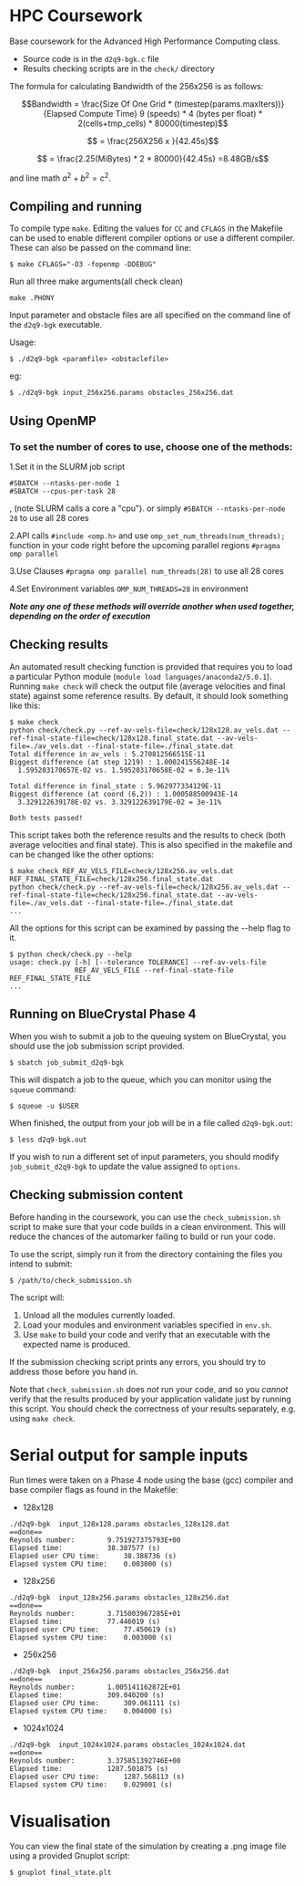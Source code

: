 # HPC Coursework

Base coursework for the Advanced High Performance Computing class.

* Source code is in the `d2q9-bgk.c` file
* Results checking scripts are in the `check/` directory

The formula for calculating Bandwidth of the 256x256 is as follows:

```math
Bandwidth = \frac{Size Of One Grid * (timestep(params.maxIters))}{Elapsed Compute Time}

9 (speeds) * 4 (bytes per float) * 2(cells+tmp_cells) * 80000(timestep)
```

```math
    = \frac{256X256 x }{42.45s}
```

```math
    = \frac{2.25(MiBytes) * 2 * 80000}{42.45s} =8.48GB/s
```
and line math $`a^2 + b^2 = c^2`$.

## Compiling and running

To compile type `make`. Editing the values for `CC` and `CFLAGS` in the Makefile can be used to enable different compiler options or use a different compiler. These can also be passed on the command line:

    $ make CFLAGS="-O3 -fopenmp -DDEBUG"

Run all three make arguments(all check clean)

    make .PHONY
    
Input parameter and obstacle files are all specified on the command line of the `d2q9-bgk` executable.

Usage:

    $ ./d2q9-bgk <paramfile> <obstaclefile>
eg:

    $ ./d2q9-bgk input_256x256.params obstacles_256x256.dat
## Using OpenMP

### To set the number of cores to use, choose one of the methods:

1.Set it in the SLURM job script

    #SBATCH --ntasks-per-node 1
    #SBATCH --cpus-per-task 28
, (note SLURM calls a core a "cpu"). or simply `#SBATCH --ntasks-per-node 28` to use all 28 cores

2.API calls `#include <omp.h>` and use `omp_set_num_threads(num_threads);` function in your code right before the upcoming parallel regions `#pragma omp parallel`

3.Use Clauses `#pragma omp parallel num_threads(28)` to use all 28 cores

4.Set Environment variables `OMP_NUM_THREADS=28` in environment

***Note any one of these methods will override another when used together, depending on the order of execution***

## Checking results

An automated result checking function is provided that requires you to load a particular Python module (`module load languages/anaconda2/5.0.1`). Running `make check` will check the output file (average velocities and final state) against some reference results. By default, it should look something like this:

    $ make check
    python check/check.py --ref-av-vels-file=check/128x128.av_vels.dat --ref-final-state-file=check/128x128.final_state.dat --av-vels-file=./av_vels.dat --final-state-file=./final_state.dat
    Total difference in av_vels : 5.270812566515E-11
    Biggest difference (at step 1219) : 1.000241556248E-14
      1.595203170657E-02 vs. 1.595203170658E-02 = 6.3e-11%

    Total difference in final_state : 5.962977334129E-11
    Biggest difference (at coord (6,2)) : 1.000588500943E-14
      3.329122639178E-02 vs. 3.329122639179E-02 = 3e-11%

    Both tests passed!

This script takes both the reference results and the results to check (both average velocities and final state). This is also specified in the makefile and can be changed like the other options:

    $ make check REF_AV_VELS_FILE=check/128x256.av_vels.dat REF_FINAL_STATE_FILE=check/128x256.final_state.dat
    python check/check.py --ref-av-vels-file=check/128x256.av_vels.dat --ref-final-state-file=check/128x256.final_state.dat --av-vels-file=./av_vels.dat --final-state-file=./final_state.dat
    ...

All the options for this script can be examined by passing the --help flag to it.

    $ python check/check.py --help
    usage: check.py [-h] [--tolerance TOLERANCE] --ref-av-vels-file
                    REF_AV_VELS_FILE --ref-final-state-file REF_FINAL_STATE_FILE
    ...


## Running on BlueCrystal Phase 4

When you wish to submit a job to the queuing system on BlueCrystal, you should use the job submission script provided.

    $ sbatch job_submit_d2q9-bgk

This will dispatch a job to the queue, which you can monitor using the
`squeue` command:

    $ squeue -u $USER

When finished, the output from your job will be in a file called
`d2q9-bgk.out`:

    $ less d2q9-bgk.out

If you wish to run a different set of input parameters, you should
modify `job_submit_d2q9-bgk` to update the value assigned to `options`.

## Checking submission content

Before handing in the coursework, you can use the `check_submission.sh` script to make sure that your code builds in a clean environment. This will reduce the chances of the automarker failing to build or run your code.

To use the script, simply run it from the directory containing the files you intend to submit:

    $ /path/to/check_submission.sh

The script will:

1. Unload all the modules currently loaded.
2. Load your modules and environment variables specified in `env.sh`.
3. Use `make` to build your code and verify that an executable with the expected name is produced.

If the submission checking script prints any errors, you should try to address those before you hand in. 

Note that `check_submission.sh` does _not_ run your code, and so you _cannot_ verify that the results produced by your application validate just by running this script. You should check the correctness of your results separately, e.g. using `make check`.


# Serial output for sample inputs
Run times were taken on a Phase 4 node using the base (gcc) compiler and base compiler flags as found in the Makefile:

- 128x128
```
./d2q9-bgk  input_128x128.params obstacles_128x128.dat
==done==
Reynolds number:		9.751927375793E+00
Elapsed time:			38.387577 (s)
Elapsed user CPU time:		38.388736 (s)
Elapsed system CPU time:	0.003000 (s)
```

- 128x256
```
./d2q9-bgk  input_128x256.params obstacles_128x256.dat
==done==
Reynolds number:		3.715003967285E+01
Elapsed time:			77.446019 (s)
Elapsed user CPU time:		77.450619 (s)
Elapsed system CPU time:	0.003000 (s)
```

- 256x256
```
./d2q9-bgk  input_256x256.params obstacles_256x256.dat
==done==
Reynolds number:		1.005141162872E+01
Elapsed time:			309.040200 (s)
Elapsed user CPU time:		309.061111 (s)
Elapsed system CPU time:	0.004000 (s)
```

- 1024x1024
```
./d2q9-bgk  input_1024x1024.params obstacles_1024x1024.dat
==done==
Reynolds number:		3.375851392746E+00
Elapsed time:			1287.501875 (s)
Elapsed user CPU time:		1287.568113 (s)
Elapsed system CPU time:	0.029001 (s)
```

# Visualisation

You can view the final state of the simulation by creating a .png image file using a provided Gnuplot script:

    $ gnuplot final_state.plt
